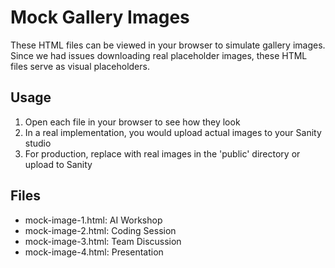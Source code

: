 # Mock Gallery Images

These HTML files can be viewed in your browser to simulate gallery images.
Since we had issues downloading real placeholder images, these HTML files serve as visual placeholders.

## Usage

1. Open each file in your browser to see how they look
2. In a real implementation, you would upload actual images to your Sanity studio
3. For production, replace with real images in the 'public' directory or upload to Sanity

## Files
- mock-image-1.html: AI Workshop
- mock-image-2.html: Coding Session
- mock-image-3.html: Team Discussion
- mock-image-4.html: Presentation
